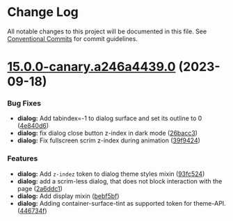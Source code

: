 # Change Log

All notable changes to this project will be documented in this file.
See [Conventional Commits](https://conventionalcommits.org) for commit guidelines.

# [15.0.0-canary.a246a4439.0](https://github.com/material-components/material-components-web/compare/v14.0.0...v15.0.0-canary.a246a4439.0) (2023-09-18)


### Bug Fixes

* **dialog:** Add tabindex=-1 to dialog surface and set its outline to 0 ([4e840d6](https://github.com/material-components/material-components-web/commit/4e840d68533ef04e438c0b10f1047627a1d01e0c))
* **dialog:** fix dialog close button z-index in dark mode ([26bacc3](https://github.com/material-components/material-components-web/commit/26bacc3feee6ea39c95b35b73c99040399b0f530))
* **dialog:** Fix fullscreen scrim z-index during animation ([39f9424](https://github.com/material-components/material-components-web/commit/39f9424b3806fe8d5b45f1f0cc02fb5b4a7a6998))


### Features

* **dialog:** Add `z-indez` token to dialog theme styles mixin ([93fc524](https://github.com/material-components/material-components-web/commit/93fc524b7889f5789096c9be8799ed5b619aed43))
* **dialog:** add a scrim-less dialog, that does not block interaction with the page ([2a6ddc1](https://github.com/material-components/material-components-web/commit/2a6ddc1cff903da5e17766a214d76fc8cb3904d8))
* **dialog:** Add display mixin ([bebf5bf](https://github.com/material-components/material-components-web/commit/bebf5bfdf0ca880e6ce4a4b8c2f13f62bf433abe))
* **dialog:** Adding container-surface-tint as supported token for theme-API. ([446734f](https://github.com/material-components/material-components-web/commit/446734f27bf1f7eadbf9d30c248649f46dd52cda))
